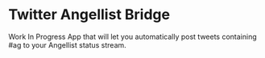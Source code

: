 # Twitter Angellist Bridge

Work In Progress App that will let you automatically post tweets containing #ag to your Angellist status stream.
